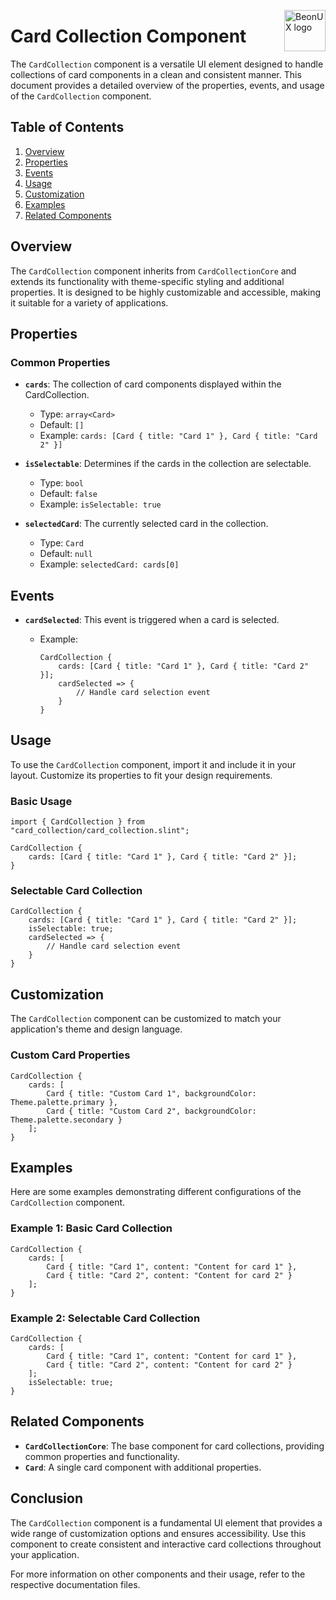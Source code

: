 <!-- markdownlint-disable MD033 MD041 -->

<img src="https://kura.pro/beonux/images/logos/beonux.svg"
alt="BeonUX logo" width="66" align="right" />

<!-- markdownlint-enable MD033 MD041 -->

# Card Collection Component

The `CardCollection` component is a versatile UI element designed to handle collections of card components in a clean and consistent manner. This document provides a detailed overview of the properties, events, and usage of the `CardCollection` component.

## Table of Contents

1. [Overview](#overview)
2. [Properties](#properties)
3. [Events](#events)
4. [Usage](#usage)
5. [Customization](#customization)
6. [Examples](#examples)
7. [Related Components](#related-components)

## Overview

The `CardCollection` component inherits from `CardCollectionCore` and extends its functionality with theme-specific styling and additional properties. It is designed to be highly customizable and accessible, making it suitable for a variety of applications.

## Properties

### Common Properties

- **`cards`**: The collection of card components displayed within the CardCollection.
  - Type: `array<Card>`
  - Default: `[]`
  - Example: `cards: [Card { title: "Card 1" }, Card { title: "Card 2" }]`

- **`isSelectable`**: Determines if the cards in the collection are selectable.
  - Type: `bool`
  - Default: `false`
  - Example: `isSelectable: true`

- **`selectedCard`**: The currently selected card in the collection.
  - Type: `Card`
  - Default: `null`
  - Example: `selectedCard: cards[0]`

## Events

- **`cardSelected`**: This event is triggered when a card is selected.
  - Example:

    ```slint
    CardCollection {
        cards: [Card { title: "Card 1" }, Card { title: "Card 2" }];
        cardSelected => {
            // Handle card selection event
        }
    }
    ```

## Usage

To use the `CardCollection` component, import it and include it in your layout. Customize its properties to fit your design requirements.

### Basic Usage

```slint
import { CardCollection } from "card_collection/card_collection.slint";

CardCollection {
    cards: [Card { title: "Card 1" }, Card { title: "Card 2" }];
}
```

### Selectable Card Collection

```slint
CardCollection {
    cards: [Card { title: "Card 1" }, Card { title: "Card 2" }];
    isSelectable: true;
    cardSelected => {
        // Handle card selection event
    }
}
```

## Customization

The `CardCollection` component can be customized to match your application's theme and design language.

### Custom Card Properties

```slint
CardCollection {
    cards: [
        Card { title: "Custom Card 1", backgroundColor: Theme.palette.primary },
        Card { title: "Custom Card 2", backgroundColor: Theme.palette.secondary }
    ];
}
```

## Examples

Here are some examples demonstrating different configurations of the `CardCollection` component.

### Example 1: Basic Card Collection

```slint
CardCollection {
    cards: [
        Card { title: "Card 1", content: "Content for card 1" },
        Card { title: "Card 2", content: "Content for card 2" }
    ];
}
```

### Example 2: Selectable Card Collection

```slint
CardCollection {
    cards: [
        Card { title: "Card 1", content: "Content for card 1" },
        Card { title: "Card 2", content: "Content for card 2" }
    ];
    isSelectable: true;
}
```

## Related Components

- **`CardCollectionCore`**: The base component for card collections, providing common properties and functionality.
- **`Card`**: A single card component with additional properties.

## Conclusion

The `CardCollection` component is a fundamental UI element that provides a wide range of customization options and ensures accessibility. Use this component to create consistent and interactive card collections throughout your application.

For more information on other components and their usage, refer to the respective documentation files.
